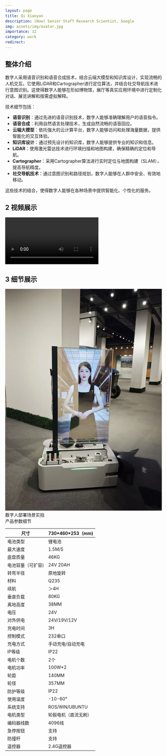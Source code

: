 ```yaml
---
layout: page
title: Qi Xiaoyan
description: (Now) Senior Staff Research Scientist, Google
img: assets/img/avatar.jpg
importance: 12
category: work
redirect: 
---
```


<h2>
整体介绍
</h2>
<p>
数字人采用语音识别和语音合成技术，结合云端大模型和知识库设计，实现流畅的人机交互。它使用LiDAR和Cartographer进行定位算法，并结合社交导航技术进行意图识别。这使得数字人能够在形如博物馆，展厅等真实应用环境中进行定制化对话、展览讲解和按需虚拟解释。
</p>
<p>
技术细节包括：
</p>
<ul>
    <li><strong>语音识别</strong>：通过先进的语音识别技术，数字人能够准确理解用户的语音指令。</li>
    <li><strong>语音合成</strong>：利用自然语言处理技术，生成自然流畅的语音回应。</li>
    <li><strong>云端大模型</strong>：依托强大的云计算平台，数字人能够访问和处理海量数据，提供智能化的交互体验。</li>
    <li><strong>知识库设计</strong>：通过预先设计的知识库，数字人能够提供专业的知识和信息。</li>
    <li><strong>LiDAR</strong>：使用激光雷达技术进行环境扫描和地图构建，确保精确的定位和导航。</li>
    <li><strong>Cartographer</strong>：采用Cartographer算法进行实时定位与地图构建（SLAM），提高导航精度。</li>
    <li><strong>社交导航技术</strong>：通过意图识别和路径规划，数字人能够在人群中安全、有效地移动。</li>
</ul>
<p>
这些技术的结合，使得数字人能够在各种场景中提供智能化、个性化的服务。
</p>

<h2>
2 视频展示
</h2>
<div class="row">
    <div class="col-sm mt-3 mt-md-0">
        <video controls>
            <source src="assets/video/avatar.mp4" type="video/mp4">
        </video>
    </div>
</div>

<h2>
3 细节展示
</h2>
<div class="row">
    <div class="col-sm mt-3 mt-md-0">
        <img src="assets/img/avatar1.jpeg" alt="机器人图片" class="img-fluid rounded z-depth-1">
    </div>
</div>
<div class="caption">
    数字人部署场景实拍
</div>
<div class="caption">
    产品参数细节
</div>
<table class="table table-bordered">
    <thead>
        <tr>
            <th>尺寸</th>
            <th>730*460*253（mm)</th>
        </tr>
    </thead>
    <tbody>
        <tr>
            <td>电池类型</td>
            <td>锂电池</td>
        </tr>
        <tr>
            <td>最大速度</td>
            <td>1.5M/S</td>
        </tr>
        <tr>
            <td>底盘质量</td>
            <td>46KG</td>
        </tr>
        <tr>
            <td>电池容量（可扩容)</td>
            <td>24V 20AH</td>
        </tr>
        <tr>
            <td>转弯半径</td>
            <td>原地旋转</td>
        </tr>
        <tr>
            <td>材料</td>
            <td>Q235</td>
        </tr>
        <tr>
            <td>续航</td>
            <td>＞4H</td>
        </tr>
        <tr>
            <td>垂直负载</td>
            <td>80KG</td>
        </tr>
        <tr>
            <td>离地高度</td>
            <td>38MM</td>
        </tr>
        <tr>
            <td>电压</td>
            <td>24V</td>
        </tr>
        <tr>
            <td>对外供电</td>
            <td>24V/19V/12V</td>
        </tr>
        <tr>
            <td>充电时间</td>
            <td>3H</td>
        </tr>
        <tr>
            <td>控制模式</td>
            <td>232串口</td>
        </tr>
        <tr>
            <td>充电方式</td>
            <td>手动充电/自动充电</td>
        </tr>
        <tr>
            <td>IP等级</td>
            <td>IP22</td>
        </tr>
        <tr>
            <td>电机个数</td>
            <td>2个</td>
        </tr>
        <tr>
            <td>电机功率</td>
            <td>100W*2</td>
        </tr>
        <tr>
            <td>轮距</td>
            <td>140MM</td>
        </tr>
        <tr>
            <td>轮径</td>
            <td>357MM</td>
        </tr>
        <tr>
            <td>防护等级</td>
            <td>IP22</td>
        </tr>
        <tr>
            <td>使用温度</td>
            <td>-10-60°</td>
        </tr>
        <tr>
            <td>系统支持</td>
            <td>ROS/WIN/UBUNTU</td>
        </tr>
        <tr>
            <td>电机类型</td>
            <td>轮毂电机（直流无刷）</td>
        </tr>
        <tr>
            <td>编码器线数</td>
            <td>4096线</td>
        </tr>
        <tr>
            <td>急停按钮</td>
            <td>支持</td>
        </tr>
        <tr>
            <td>防撞杆</td>
            <td>支持</td>
        </tr>
        <tr>
            <td>遥控器</td>
            <td>2.4G遥控器</td>
        </tr>
    </tbody>
</table>